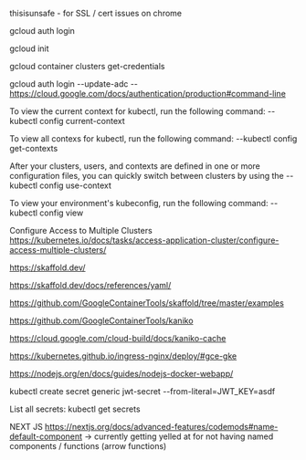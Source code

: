 thisisunsafe - for SSL / cert issues on chrome

gcloud auth login

gcloud init

gcloud container clusters get-credentials <clustername>

gcloud auth login --update-adc
-- https://cloud.google.com/docs/authentication/production#command-line

To view the current context for kubectl, run the following command:
--kubectl config current-context

To view all contexs for kubectl, run the following command:
--kubectl config get-contexts

After your clusters, users, and contexts are defined in one or more configuration files, you can quickly switch between clusters by using the
--kubectl config use-context <my-cluster-name>

To view your environment's kubeconfig, run the following command:
-- kubectl config view

Configure Access to Multiple Clusters
https://kubernetes.io/docs/tasks/access-application-cluster/configure-access-multiple-clusters/

https://skaffold.dev/

https://skaffold.dev/docs/references/yaml/

https://github.com/GoogleContainerTools/skaffold/tree/master/examples

https://github.com/GoogleContainerTools/kaniko

https://cloud.google.com/cloud-build/docs/kaniko-cache

https://kubernetes.github.io/ingress-nginx/deploy/#gce-gke

https://nodejs.org/en/docs/guides/nodejs-docker-webapp/

kubectl create secret generic jwt-secret --from-literal=JWT_KEY=asdf

List all secrets:
kubectl get secrets

NEXT JS
https://nextjs.org/docs/advanced-features/codemods#name-default-component -> currently getting yelled at for not having named components / functions (arrow functions)